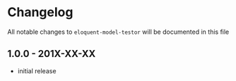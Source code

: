 # Changelog

All notable changes to `eloquent-model-testor` will be documented in this file

## 1.0.0 - 201X-XX-XX

- initial release
